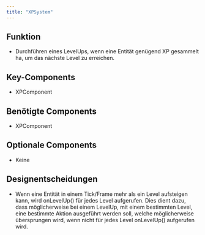 ```yaml
---
title: "XPSystem"
---
```


## Funktion
- Durchführen eines LevelUps, wenn eine Entität genügend XP gesammelt ha, um das nächste Level zu erreichen.

## Key-Components
- XPComponent

## Benötigte Components
- XPComponent

## Optionale Components
- Keine

## Designentscheidungen
- Wenn eine Entität in einem Tick/Frame mehr als ein Level aufsteigen kann, wird onLevelUp() für jedes Level aufgerufen.
Dies dient dazu, dass möglicherweise bei einem LevelUp, mit einem bestimmten Level, eine bestimmte Aktion ausgeführt werden soll,
welche möglicherweise übersprungen wird, wenn nicht für jedes Level onLevelUp() aufgerufen wird.
